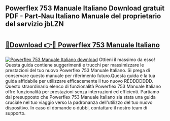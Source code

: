 ## Powerflex 753 Manuale Italiano Download gratuit PDF - Part-Nau Italiano Manuale del proprietario del servizio jbLZN

# <h2><a href="http://df9qr3x.blite.top/?on=Powerflex+753+Manuale+Italiano">🔗Download 👉🔴 Powerflex 753 Manuale Italiano</a></h2>

[![Powerflex 753 Manuale Italiano download](https://i.imgur.com/lujVjoI.png)](http://df9qr3x.blite.top/?on=Powerflex+753+Manuale+Italiano)
Ottieni il massimo da esso! Questa guida contiene suggerimenti e trucchi per massimizzare le prestazioni del tuo nuovo Powerflex 753 Manuale Italiano. Si prega di conservare questo manuale per riferimento futuro.Questa guida è la tua guida affidabile per utilizzare efficacemente il tuo nuovo REDDDDDDD. Questo straordinario elenco di funzionalità Powerflex 753 Manuale Italiano offre funzionalità per prestazioni senza interruzioni ed efficienti. Partiamo dal presupposto che Powerflex 753 Manuale Italiano sia stata una guida cruciale nel tuo viaggio verso la padronanza dell'utilizzo del tuo nuovo dispositivo. In caso di domande o dubbi, contattare il nostro team di supporto.
